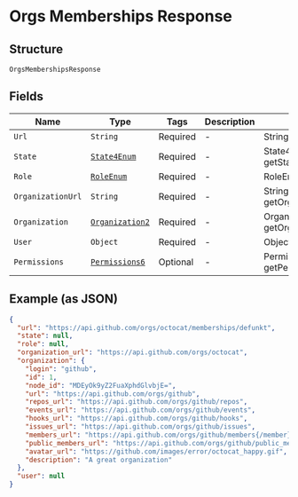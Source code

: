 
# Orgs Memberships Response

## Structure

`OrgsMembershipsResponse`

## Fields

| Name | Type | Tags | Description | Getter | Setter |
|  --- | --- | --- | --- | --- | --- |
| `Url` | `String` | Required | - | String getUrl() | setUrl(String url) |
| `State` | [`State4Enum`](../../doc/models/state-4-enum.md) | Required | - | State4Enum getState() | setState(State4Enum state) |
| `Role` | [`RoleEnum`](../../doc/models/role-enum.md) | Required | - | RoleEnum getRole() | setRole(RoleEnum role) |
| `OrganizationUrl` | `String` | Required | - | String getOrganizationUrl() | setOrganizationUrl(String organizationUrl) |
| `Organization` | [`Organization2`](../../doc/models/organization-2.md) | Required | - | Organization2 getOrganization() | setOrganization(Organization2 organization) |
| `User` | `Object` | Required | - | Object getUser() | setUser(Object user) |
| `Permissions` | [`Permissions6`](../../doc/models/permissions-6.md) | Optional | - | Permissions6 getPermissions() | setPermissions(Permissions6 permissions) |

## Example (as JSON)

```json
{
  "url": "https://api.github.com/orgs/octocat/memberships/defunkt",
  "state": null,
  "role": null,
  "organization_url": "https://api.github.com/orgs/octocat",
  "organization": {
    "login": "github",
    "id": 1,
    "node_id": "MDEyOk9yZ2FuaXphdGlvbjE=",
    "url": "https://api.github.com/orgs/github",
    "repos_url": "https://api.github.com/orgs/github/repos",
    "events_url": "https://api.github.com/orgs/github/events",
    "hooks_url": "https://api.github.com/orgs/github/hooks",
    "issues_url": "https://api.github.com/orgs/github/issues",
    "members_url": "https://api.github.com/orgs/github/members{/member}",
    "public_members_url": "https://api.github.com/orgs/github/public_members{/member}",
    "avatar_url": "https://github.com/images/error/octocat_happy.gif",
    "description": "A great organization"
  },
  "user": null
}
```

